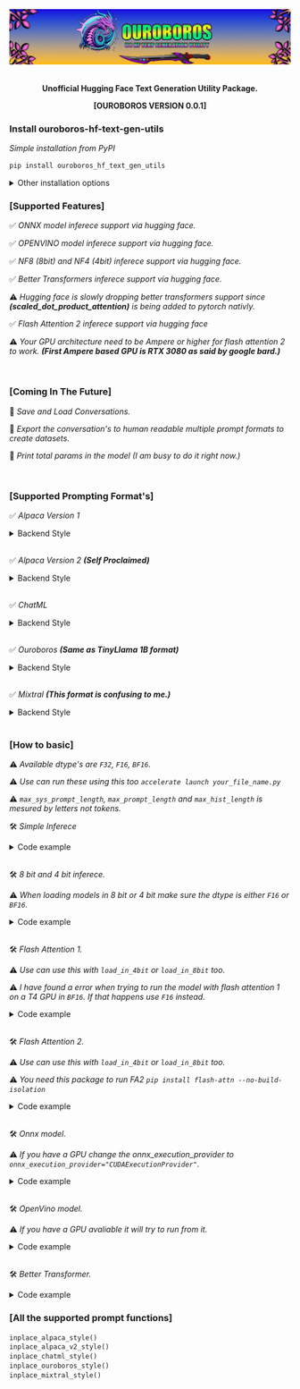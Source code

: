 <div align="center">

<img alt="ouroboros" src="https://raw.githubusercontent.com/VINUK0/Ouroboros-HF-TXT-GEN-UTILS/main/images/banner1.png" width="800px" style="max-width: 100%;">

<br/>
<br/>

**Unofficial Hugging Face Text Generation Utility Package.**

**[OUROBOROS VERSION 0.0.1]**

</div>

### Install ouroboros-hf-text-gen-utils
*Simple installation from PyPI*

```bash
pip install ouroboros_hf_text_gen_utils
```

<details>
  <summary>Other installation options</summary>

<br>

*Install from github directly*

```bash
pip install git+https://github.com/VINUK0/Ouroboros-HF-TXT-GEN-UTILS.git
```

</details>

### [Supported Features]

✅ *ONNX model inferece support via hugging face.*

✅ *OPENVINO model inferece support via hugging face.*

✅ *NF8 (8bit) and NF4 (4bit) inferece support via hugging face.*

✅ *Better Transformers inferece support via hugging face.*

⚠️ *Hugging face is slowly dropping better transformers support since* ***(scaled_dot_product_attention)*** *is being added to pytorch nativly.*

✅ *Flash Attention 2 inferece support via hugging face*

⚠️ *Your GPU architecture need to be Ampere or higher for flash attention 2 to work.* ***(First Ampere based GPU is RTX 3080 as said by google bard.)***

<br>

### [Coming In The Future]

🚧 *Save and Load Conversations.*

🚧 *Export the conversation's to human readable multiple prompt formats to create datasets.*

🚧 *Print total params in the model (I am busy to do it right now.)*

<br>

### [Supported Prompting Format's]

✅ *Alpaca Version 1*

<details>
  <summary>Backend Style</summary>

```
You are an helpful ai assistant.

### Instruction:
What is a computer.

### Response:
A computer is a programmable machine that manipulates information: it takes data, processes it, and stores it. Think of it as a powerful calculator that can follow instructions to do almost anything!
```
</details>

<br>

✅ *Alpaca Version 2* ***(Self Proclaimed)***

<details>
  <summary>Backend Style</summary>

```
### Instruction:
You are an helpful ai assistant.

### Input:
What is a computer.

### Response:
A computer is a programmable machine that manipulates information: it takes data, processes it, and stores it. Think of it as a powerful calculator that can follow instructions to do almost anything!
```
</details>

<br>

✅ *ChatML*

<details>
  <summary>Backend Style</summary>

```
<|im_start|>system:
You are an helpful ai assistant.<|im_end|>

<|im_start|>user:
What is a computer.<|im_end|>

<|im_start|>assistant:
A computer is a programmable machine that manipulates information: it takes data, processes it, and stores it. Think of it as a powerful calculator that can follow instructions to do almost anything!<|im_end|>
```
</details>

<br>

✅ *Ouroboros* ***(Same as TinyLlama 1B format)***

<details>
  <summary>Backend Style</summary>

```
<|system|>
You are an helpful ai assistant.

<|user>
What is a computer.

<|model|>
A computer is a programmable machine that manipulates information: it takes data, processes it, and stores it. Think of it as a powerful calculator that can follow instructions to do almost anything!
```
</details>

<br>

✅ *Mixtral* ***(This format is confusing to me.)***

<details>
  <summary>Backend Style</summary>

```
[INST] What is a computer.

[/INST] A computer is a programmable machine that manipulates information: it takes data, processes it, and stores it. Think of it as a powerful calculator that can follow instructions to do almost anything!
```
</details>

<br>

### [How to basic]
⚠️ *Available dtype's are `F32`, `F16`, `BF16`.*

⚠️ *Use can run these using this too `accelerate launch your_file_name.py`*

⚠️ *`max_sys_prompt_length`, `max_prompt_length` and `max_hist_length` is mesured by letters not tokens.*

🛠️ *Simple Inferece*

<details>
  <summary>Code example</summary>

```python
from ouroboros_text_gen_utils import text_generation

api = text_generation(tokenizer_name="Doctor-Shotgun/TinyLlama-1.1B-32k-Instruct",
                      model_name="Doctor-Shotgun/TinyLlama-1.1B-32k-Instruct",
                      dtype="BF16")

history = []

system_prompt = """### Instruction:
You are an helpful ai assistant."""

history, output = api.inplace_alpaca_v2_style(history=history,
                                     system_prompt=system_prompt,
                                     prompt="What is a computer.",
                                     user_name="user",
                                     character_name="assistant",
                                     max_sys_prompt_length=2048,
                                     max_prompt_length=1024,
                                     max_hist_length=8096,
                                     max_new_tokens=256,
                                     min_new_tokens=10,
                                     top_p=0.8,
                                     top_k=50,
                                     temperature=0.5,
                                     repetition_penalty=1.1)

print(f"Model Generated Output: {output}")
```
</details>

<br>

🛠️ *8 bit and 4 bit inferece.*

⚠️ *When loading models in 8 bit or 4 bit make sure the dtype is either `F16` or `BF16`.*

<details>
  <summary>Code example</summary>

```python
from ouroboros_text_gen_utils import text_generation

api = text_generation(tokenizer_name="Doctor-Shotgun/TinyLlama-1.1B-32k-Instruct",
                      model_name="Doctor-Shotgun/TinyLlama-1.1B-32k-Instruct",
                      dtype="BF16", load_in_4bit=True)

# load_in_8bit=True can be also used.

history = []

system_prompt = """### Instruction:
You are an helpful ai assistant."""

history, output = api.inplace_alpaca_v2_style(history=history,
                                     system_prompt=system_prompt,
                                     prompt="What is a computer.",
                                     user_name="user",
                                     character_name="assistant",
                                     max_sys_prompt_length=2048,
                                     max_prompt_length=1024,
                                     max_hist_length=8096,
                                     max_new_tokens=256,
                                     min_new_tokens=10,
                                     top_p=0.8,
                                     top_k=50,
                                     temperature=0.5,
                                     repetition_penalty=1.1)

print(f"Model Generated Output: {output}")
```
</details>

<br>

🛠️ *Flash Attention 1.*

⚠️ *Use can use this with `load_in_4bit` or `load_in_8bit` too.*

⚠️ *I have found a error when trying to run the model with flash attention 1 on a T4 GPU in `BF16`. If that happens use `F16` instead.*

<details>
  <summary>Code example</summary>

```python
from ouroboros_text_gen_utils import text_generation

api = text_generation(tokenizer_name="Doctor-Shotgun/TinyLlama-1.1B-32k-Instruct",
                      model_name="Doctor-Shotgun/TinyLlama-1.1B-32k-Instruct",
                      dtype="BF16", flash_attention="flash_attention_1")

history = []

system_prompt = """### Instruction:
You are an helpful ai assistant."""

history, output = api.inplace_alpaca_v2_style(history=history,
                                     system_prompt=system_prompt,
                                     prompt="What is a computer.",
                                     user_name="user",
                                     character_name="assistant",
                                     max_sys_prompt_length=2048,
                                     max_prompt_length=1024,
                                     max_hist_length=8096,
                                     max_new_tokens=256,
                                     min_new_tokens=10,
                                     top_p=0.8,
                                     top_k=50,
                                     temperature=0.5,
                                     repetition_penalty=1.1)

print(f"Model Generated Output: {output}")
```

</details>

<br>

🛠️ *Flash Attention 2.*

⚠️ *Use can use this with `load_in_4bit` or `load_in_8bit` too.*

⚠️ *You need this package to run FA2 `pip install flash-attn --no-build-isolation`*

<details>
  <summary>Code example</summary>

```python
from ouroboros_text_gen_utils import text_generation

api = text_generation(tokenizer_name="Doctor-Shotgun/TinyLlama-1.1B-32k-Instruct",
                      model_name="Doctor-Shotgun/TinyLlama-1.1B-32k-Instruct",
                      dtype="BF16", flash_attention="flash_attention_2")

history = []

system_prompt = """### Instruction:
You are an helpful ai assistant."""

history, output = api.inplace_alpaca_v2_style(history=history,
                                     system_prompt=system_prompt,
                                     prompt="What is a computer.",
                                     user_name="user",
                                     character_name="assistant",
                                     max_sys_prompt_length=2048,
                                     max_prompt_length=1024,
                                     max_hist_length=8096,
                                     max_new_tokens=256,
                                     min_new_tokens=10,
                                     top_p=0.8,
                                     top_k=50,
                                     temperature=0.5,
                                     repetition_penalty=1.1)

print(f"Model Generated Output: {output}")
```

</details>

<br>

🛠️ *Onnx model.*

⚠️ *If you have a GPU change the onnx_execution_provider to `onnx_execution_provider="CUDAExecutionProvider"`.*

<details>
  <summary>Code example</summary>

```python
from ouroboros_text_gen_utils import text_generation

api = text_generation(tokenizer_name="example/onnx_model_1B",
                      model_name="example/onnx_model_1B",
                      onnx_model=True, onnx_execution_provider="CPUExecutionProvider")

history = []

system_prompt = """### Instruction:
You are an helpful ai assistant."""

history, output = api.inplace_alpaca_v2_style(history=history,
                                     system_prompt=system_prompt,
                                     prompt="What is a computer.",
                                     user_name="user",
                                     character_name="assistant",
                                     max_sys_prompt_length=2048,
                                     max_prompt_length=1024,
                                     max_hist_length=8096,
                                     max_new_tokens=256,
                                     min_new_tokens=10,
                                     top_p=0.8,
                                     top_k=50,
                                     temperature=0.5,
                                     repetition_penalty=1.1)

print(f"Model Generated Output: {output}")
```

</details>

<br>

🛠️ *OpenVino model.*

⚠️ *If you have a GPU avaliable it will try to run from it.*

<details>
  <summary>Code example</summary>

```python
from ouroboros_text_gen_utils import text_generation

api = text_generation(tokenizer_name="example/openvino_model_1B",
                      model_name="example/openvino_model_1B",
                      openvino_model=True)

history = []

system_prompt = """### Instruction:
You are an helpful ai assistant."""

history, output = api.inplace_alpaca_v2_style(history=history,
                                     system_prompt=system_prompt,
                                     prompt="What is a computer.",
                                     user_name="user",
                                     character_name="assistant",
                                     max_sys_prompt_length=2048,
                                     max_prompt_length=1024,
                                     max_hist_length=8096,
                                     max_new_tokens=256,
                                     min_new_tokens=10,
                                     top_p=0.8,
                                     top_k=50,
                                     temperature=0.5,
                                     repetition_penalty=1.1)

print(f"Model Generated Output: {output}")
```
</details>

<br>

🛠️ *Better Transformer.*

<details>
  <summary>Code example</summary>

```python
from ouroboros_text_gen_utils import text_generation

api = text_generation(tokenizer_name="example/openvino_model_1B",
                      model_name="example/openvino_model_1B",
                      better_transformers=True, dtype="BF16")

history = []

system_prompt = """### Instruction:
You are an helpful ai assistant."""

history, output = api.inplace_alpaca_v2_style(history=history,
                                     system_prompt=system_prompt,
                                     prompt="What is a computer.",
                                     user_name="user",
                                     character_name="assistant",
                                     max_sys_prompt_length=2048,
                                     max_prompt_length=1024,
                                     max_hist_length=8096,
                                     max_new_tokens=256,
                                     min_new_tokens=10,
                                     top_p=0.8,
                                     top_k=50,
                                     temperature=0.5,
                                     repetition_penalty=1.1)

print(f"Model Generated Output: {output}")
```
</details>

### [All the supported prompt functions]

```python
inplace_alpaca_style()
inplace_alpaca_v2_style()
inplace_chatml_style()
inplace_ouroboros_style()
inplace_mixtral_style()
```
